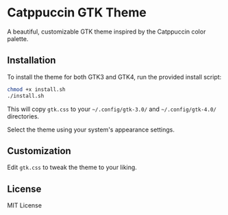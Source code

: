 # Catppuccin GTK Theme

A beautiful, customizable GTK theme inspired by the Catppuccin color palette.

## Installation

To install the theme for both GTK3 and GTK4, run the provided install script:

```sh
chmod +x install.sh
./install.sh
```

This will copy `gtk.css` to your `~/.config/gtk-3.0/` and `~/.config/gtk-4.0/` directories.

Select the theme using your system's appearance settings.

## Customization

Edit `gtk.css` to tweak the theme to your liking.

## License

MIT License
